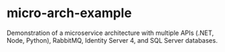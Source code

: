 # micro-arch-example
Demonstration of a microservice architecture with multiple APIs (.NET, Node, Python), RabbitMQ, Identity Server 4, and SQL Server databases.
